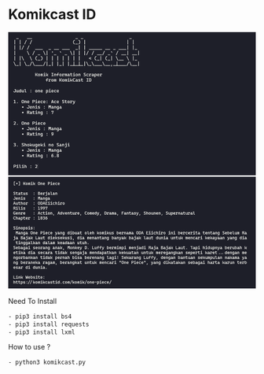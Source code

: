 # Komikcast ID

<p align="center">
  <img src="images/search.jpg"><br>
  <img src="images/desc.jpg">
</p>

Need To Install
```
- pip3 install bs4
- pip3 install requests
- pip3 install lxml
```

How to use ?
```
- python3 komikcast.py
```

